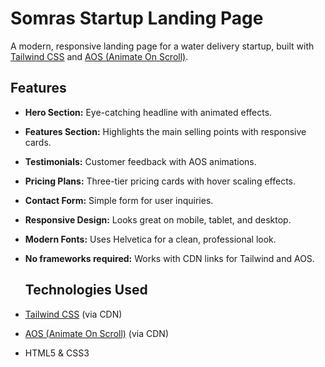 # Somras Startup Landing Page

A modern, responsive landing page for a water delivery startup, built with [Tailwind CSS](https://tailwindcss.com/) and [AOS (Animate On Scroll)](https://michalsnik.github.io/aos/).

## Features

- **Hero Section:** Eye-catching headline with animated effects.
- **Features Section:** Highlights the main selling points with responsive cards.
- **Testimonials:** Customer feedback with AOS animations.
- **Pricing Plans:** Three-tier pricing cards with hover scaling effects.
- **Contact Form:** Simple form for user inquiries.
- **Responsive Design:** Looks great on mobile, tablet, and desktop.
- **Modern Fonts:** Uses Helvetica for a clean, professional look.
- **No frameworks required:** Works with CDN links for Tailwind and AOS.
  ## Technologies Used

- [Tailwind CSS](https://tailwindcss.com/) (via CDN)
- [AOS (Animate On Scroll)](https://michalsnik.github.io/aos/) (via CDN)
- HTML5 & CSS3
